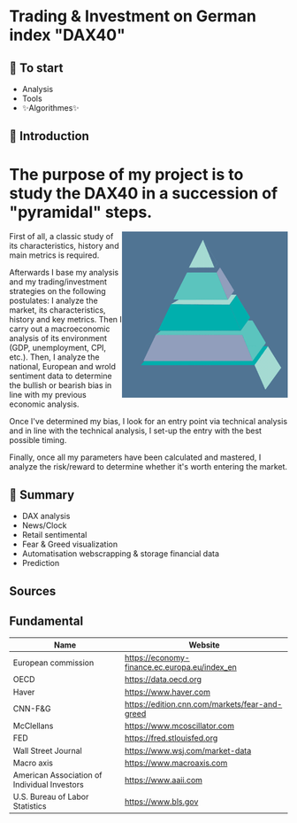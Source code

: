 # Trading & Investment on German index "DAX40"

## 🔸 To start

- Analysis
- Tools
- ✨Algorithmes✨

## 🔸 Introduction

<h1> The purpose of my project is to study the DAX40 in a succession of "pyramidal" steps.</h1>
<img align="right" width="300" height="300" src="AjOR.gif">

First of all, a classic study of its characteristics, history and main metrics is required.

Afterwards I base my analysis and my trading/investment strategies on the following postulates: 
I analyze the market, its characteristics, history and key metrics. Then I carry out a macroeconomic analysis of its environment (GDP, unemployment, CPI, etc.). 
Then, I analyze the national, European and wrold sentiment data to determine the bullish or bearish bias in line with my previous economic analysis.

Once I've determined my bias, I look for an entry point via technical analysis and in line with the technical analysis, I set-up the entry with the best possible timing.

Finally, once all my parameters have been calculated and mastered, I analyze the risk/reward to determine whether it's worth entering the market.

## 🔸 Summary

- DAX analysis
- News/Clock
- Retail sentimental
- Fear & Greed visualization 
- Automatisation webscrapping & storage financial data
- Prediction 


## Sources

  

## Fundamental

| Name | Website |
| ------ | ------ |
| European commission | https://economy-finance.ec.europa.eu/index_en
| OECD | https://data.oecd.org
| Haver | https://www.haver.com
| CNN-F&G | https://edition.cnn.com/markets/fear-and-greed
| McClellans | https://www.mcoscillator.com
| FED | https://fred.stlouisfed.org
| Wall Street Journal | https://www.wsj.com/market-data
| Macro axis | https://www.macroaxis.com
| American Association of Individual Investors | https://www.aaii.com
| U.S. Bureau of Labor Statistics | https://www.bls.gov
